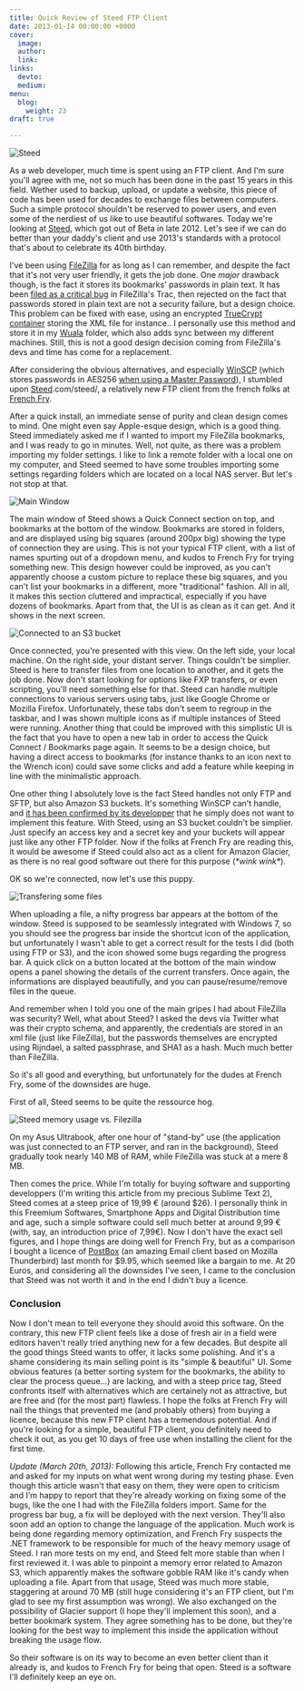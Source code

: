 ```yaml
---
title: Quick Review of Steed FTP Client
date: 2013-01-14 00:00:00 +0000
cover:
  image: 
  author: 
  link: 
links:
  devto: 
  medium: 
menu:
  blog:
    weight: 23
draft: true

---
```

![Steed](/img/posts/steed.jpg)

As a web developer, much time is spent using an FTP client. And I'm sure you'll agree with me, not so much has been done in the past 15 years in this field. Wether used to backup, upload, or update a website, this piece of code has been used for decades to exchange files between computers. Such a simple protocol shouldn't be reserved to power users, and even some of the nerdiest of us like to use beautiful softwares. Today we're looking at [Steed](http://www.frenchfrysoftware.com/steed/), which got out of Beta in late 2012. Let's see if we can do better than your daddy's client and use 2013's standards with a protocol that's about to celebrate its 40th birthday.

I've been using [FileZilla](http://filezilla-project.org/) for as long as I can remember, and despite the fact that it's not very user friendly, it gets the job done. One *major* drawback though, is the fact it stores its bookmarks' passwords in plain text. It has been [filed as a critical bug](http://trac.filezilla-project.org/ticket/5394) in FileZilla's Trac, then rejected on the fact that passwords stored in plain text are not a security failure, but a design choice. This problem can be fixed with ease, using an encrypted [TrueCrypt container](http://www.truecrypt.org/) storing the XML file for instance.. I personally use this method and store it in my [Wuala](http://www.wuala.com/) folder, which also adds sync between my different machines. Still, this is not a good design decision coming from FileZilla's devs and time has come for a replacement.

After considering the obvious alternatives, and especially [WinSCP](http://winscp.net/eng/index.php) (which stores passwords in AES256 [when using a Master Password](http://winscp.net/eng/docs/security_credentials#storing_password)), I stumbled upon [Steed](http://www.frenchfrysoftware).com/steed/, a relatively new FTP client from the french folks at [French Fry](http://www.frenchfrysoftware.com/).

<!--more-->

After a quick install, an immediate sense of purity and clean design comes to mind. One might even say Apple-esque design, which is a good thing. Steed immediately asked me if I wanted to import my FileZilla bookmarks, and I was ready to go in minutes. Well, not quite, as there was a problem importing my folder settings. I like to link a remote folder with a local one on my computer, and Steed seemed to have some troubles importing some settings regarding folders which are located on a local NAS server. But let's not stop at that.

![Main Window](/img/posts/steed-main-window.jpg)

The main window of Steed shows a Quick Connect section on top, and bookmarks at the bottom of the window. Bookmarks are stored in folders, and are displayed using big squares (around 200px big) showing the type of connection they are using. This is not your typical FTP client, with a list of names spurting out of a dropdown menu, and kudos to French Fry for trying something new. This design however could be improved, as you can't apparently choose a custom picture to replace these big squares, and you can't list your bookmarks in a different, more "traditional" fashion. All in all, it makes this section cluttered and impractical, especially if you have dozens of bookmarks. Apart from that, the UI is as clean as it can get. And it shows in the next screen.

![Connected to an S3 bucket](/img/posts/steed-connected.png)

Once connected, you're presented with this view. On the left side, your local machine. On the right side, your distant server. Things couldn't be simplier. Steed is here to transfer files from one location to another, and it gets the job done. Now don't start looking for options like FXP transfers, or even scripting, you'll need something else for that. Steed can handle multiple connections to various servers using tabs, just like Google Chrome or Mozilla Firefox. Unfortunately, these tabs don't seem to regroup in the taskbar, and I was shown multiple icons as if multiple instances of Steed were running. Another thing that could be improved with this simplistic UI is the fact that you have to open a new tab in order to access the Quick Connect / Bookmarks page again. It seems to be a design choice, but having a direct access to bookmarks (for instance thanks to an icon next to the Wrench icon) could save some clicks and add a feature while keeping in line with the minimalistic approach.

One other thing I absolutely love is the fact Steed handles not only FTP and SFTP, but also Amazon S3 buckets. It's something WinSCP can't handle, and [it has been confirmed by its developper](http://winscp.net/forum/viewtopic.php?t=6808) that he simply does not want to implement this feature. With Steed, using an S3 bucket couldn't be simplier. Just specify an access key and a secret key and your buckets will appear just like any other FTP folder. Now if the folks at French Fry are reading this, it would be awesome if Steed could also act as a client for Amazon Glacier, as there is no real good software out there for this purpose (*&#42;wink wink&#42;*).

OK so we're connected, now let's use this puppy.

![Transfering some files](/img/posts/steed-upload-s3.png)

When uploading a file, a nifty progress bar appears at the bottom of the window. Steed is supposed to be seamlessly integrated with Windows 7, so you should see the progress bar inside the shortcut icon of the application, but unfortunately I wasn't able to get a correct result for the tests I did (both using FTP or S3), and the icon showed some bugs regarding the progress bar. A quick click on a button located at the bottom of the main window opens a panel showing the details of the current transfers. Once again, the informations are displayed beautifully, and you can pause/resume/remove files in the queue.

And remember when I told you one of the main gripes I had about FileZilla was security? Well, what about Steed? I asked the devs via Twitter what was their crypto schema, and apparently, the credentials are stored in an xml file (just like FileZilla), but the passwords themselves are encrypted using Rijndael, a salted passphrase, and SHA1 as a hash. Much much better than FileZilla.

So it's all good and everything, but unfortunately for the dudes at French Fry, some of the downsides are huge.

First of all, Steed seems to be quite the ressource hog.

![Steed memory usage vs. Filezilla](/img/posts/steed-memory.png)

On my Asus Ultrabook, after one hour of "stand-by" use (the application was just connected to an FTP server, and ran in the background), Steed gradually took nearly 140 MB of RAM, while FileZilla was stuck at a mere 8 MB.

Then comes the price. While I'm totally for buying software and supporting developpers (I'm writing this article from my precious Sublime Text 2), Steed comes at a steep price of 19,99 € (around $26). I personally think in this Freemium Softwares, Smartphone Apps and Digital Distribution time and age, such a simple software could sell much better at around 9,99 € (with, say, an introduction price of 7,99€). Now I don't have the exact sell figures, and I hope things are doing well for French Fry, but as a comparison I bought a licence of [PostBox](http://www.postbox-inc.com/) (an amazing Email client based on Mozilla Thunderbird) last month for $9.95, which seemed like a bargain to me. At 20 Euros, and considering all the downsides I've seen, I came to the conclusion that Steed was not worth it and in the end I didn't buy a licence.

### Conclusion

Now I don't mean to tell everyone they should avoid this software. On the contrary, this new FTP client feels like a dose of fresh air in a field were editors haven't really tried anything new for a few decades. But despite all the good things Steed wants to offer, it lacks some polishing. And it's a shame considering its main selling point is its "simple & beautiful" UI. Some obvious features (a better sorting system for the bookmarks, the ability to clear the process queue...) are lacking, and with a steep price tag, Steed confronts itself with alternatives which are certainely not as attractive, but are free and (for the most part) flawless. I hope the folks at French Fry will nail the things that prevented me (and probably others) from buying a licence, because this new FTP client has a tremendous potential. And if you're looking for a simple, beautiful FTP client, you definitely need to check it out, as you get 10 days of free use when installing the client for the first time.

_*Update (March 20th, 2013):*_
Following this article, French Fry contacted me and asked for my inputs on what went wrong during my testing phase. Even though this article wasn't that easy on them, they were open to criticism and I'm happy to report that they're already working on fixing some of the bugs, like the one I had with the FileZilla folders import. Same for the progress bar bug, a fix will be deployed with the next version. They'll also soon add an option to change the language of the application. Much work is being done regarding memory optimization, and French Fry suspects the .NET framework to be responsible for much of the heavy memory usage of Steed. I ran more tests on my end, and Steed felt more stable than when I first reviewed it. I was able to pinpoint a memory error related to Amazon S3, which apparently makes the software gobble RAM like it's candy when uploading a file. Apart from that usage, Steed was much more stable, staggering at around 70 MB (still huge considering it's an FTP client, but I'm glad to see my first assumption was wrong). We also exchanged on the possibility of Glacier support (I hope they'll implement this soon), and a better bookmark system. They agree something has to be done, but they're looking for the best way to implement this inside the application without breaking the usage flow.

So their software is on its way to become an even better client than it already is, and kudos to French Fry for being that open. Steed is a software I'll definitely keep an eye on.
